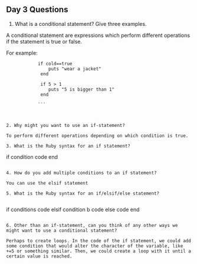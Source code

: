 ## Day 3 Questions

1. What is a conditional statement? Give three examples.   

A conditional statement are expressions which perform different operations if the statement is true or false.    

For example:  
```
            if cold==true
                puts "wear a jacket"
             end

             if 5 > 1
                puts "5 is bigger than 1"
             end

            ```



2. Why might you want to use an if-statement?   

To perform different operations depending on which condition is true.

3. What is the Ruby syntax for an if statement?   

```
if condition
    code
end
```

4. How do you add multiple conditions to an if statement?  

You can use the elsif statement

5. What is the Ruby syntax for an if/elsif/else statement?


```
if conditions
  code
elsif condition b
  code
else code
end

```

6. Other than an if-statement, can you think of any other ways we might want to use a conditional statement?   

Perhaps to create loops. In the code of the if statement, we could add some condition that would alter the character of the variable, like +=5 or something similar. Then, we could create a loop with it until a certain value is reached.
